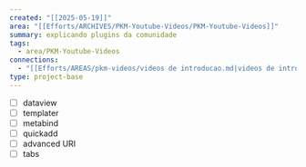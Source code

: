```yaml
---
created: "[[2025-05-19]]"
area: "[[Efforts/ARCHIVES/PKM-Youtube-Videos/PKM-Youtube-Videos]]"
summary: explicando plugins da comunidade
tags:
  - area/PKM-Youtube-Videos
connections:
  - "[[Efforts/AREAS/pkm-videos/videos de introducao.md|videos de introducao]]"
type: project-base
---
```



- [ ] dataview
- [ ] templater
- [ ] metabind
- [ ] quickadd
- [ ] advanced URI
- [ ] tabs